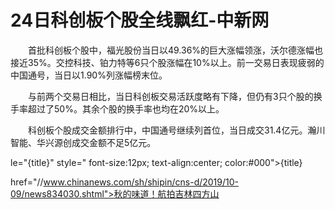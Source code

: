 # 24日科创板个股全线飘红-中新网

　　首批科创板个股中，福光股份当日以49.36%的巨大涨幅领涨，沃尔德涨幅也接近35%。交控科技、铂力特等6只个股涨幅在10%以上。前一交易日表现疲弱的中国通号，当日以1.90%列涨幅榜末位。

　　与前两个交易日相比，当日科创板交易活跃度略有下降，但仍有3只个股的换手率超过了50%。其余个股的换手率也均在20%以上。

　　科创板个股成交金额排行中，中国通号继续列首位，当日成交31.4亿元。瀚川智能、华兴源创成交金额不足5亿元。

le="{title}" style=" font-size:12px; text-align:center; color:#000">{title}

href="//www.chinanews.com/sh/shipin/cns-d/2019/10-09/news834030.shtml">秋的味道！航拍吉林四方山

